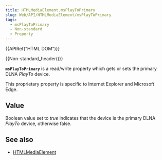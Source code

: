 ```yaml
---
title: HTMLMediaElement.msPlayToPrimary
slug: Web/API/HTMLMediaElement/msPlayToPrimary
tags:
  - msPlayToPrimary
  - Non-standard
  - Property
---
```

{{APIRef("HTML DOM")}}

{{Non-standard_header()}}

**`msPlayToPrimary`** is a read/write property which gets or
sets the primary DLNA _PlayTo_ device.

This proprietary property is specific to Internet Explorer and Microsoft Edge.

## Value

Boolean value set to _true_ indicates that the device is the primary DLNA
_PlayTo_ device, otherwise false.

## See also

- [HTMLMediaElement](/en-US/docs/Web/API/HTMLMediaElement)
